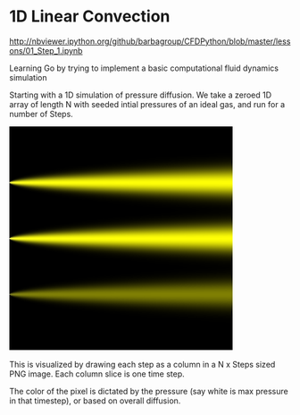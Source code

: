 # 1D Linear Convection

http://nbviewer.ipython.org/github/barbagroup/CFDPython/blob/master/lessons/01_Step_1.ipynb

Learning Go by trying to implement a basic computational fluid dynamics simulation

Starting with a 1D simulation of pressure diffusion. We take a zeroed 1D array of length N
with seeded intial pressures of an ideal gas, and run for a number of Steps.

![Example sim](1d_simN400x400S.png)

This is visualized by drawing each step as a column in a N x Steps sized PNG image. Each column slice is one time step.

The color of the pixel is dictated by the pressure (say white is max pressure in that timestep), or based on overall diffusion.
